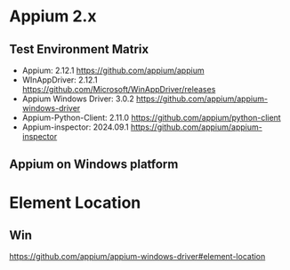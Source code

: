 # Appium 2.x 

## Test Environment Matrix 
- Appium: 2.12.1 https://github.com/appium/appium
- WInAppDriver: 2.12.1 https://github.com/Microsoft/WinAppDriver/releases
- Appium Windows Driver: 3.0.2 https://github.com/appium/appium-windows-driver
- Appium-Python-Client: 2.11.0  https://github.com/appium/python-client
- Appium-inspector: 2024.09.1 https://github.com/appium/appium-inspector


## Appium on Windows platform



# Element Location
## Win 
https://github.com/appium/appium-windows-driver#element-location


